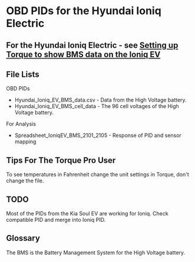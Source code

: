 # OBD PIDs for the Hyundai Ioniq Electric

## For the Hyundai Ioniq Electric - see [Setting up Torque to show BMS data on the Ioniq EV](http://myioniq.com/forum/viewtopic.php?f=11&t=133)

## File Lists

OBD PIDs 

- Hyundai_Ioniq_EV_BMS_data.csv - Data from the High Voltage battery.
- Hyundai_Ioniq_EV_BMS_cell_data - The 96 cell voltages of the High Voltage battery.

For Analysis

- Spreadsheet_IoniqEV_BMS_2101_2105 - Response of PID and sensor mapping


## Tips For The Torque Pro User
To see temperatures in Fahrenheit change the unit settings in Torque, don't change the file.

## TODO
Most of the PIDs from the Kia Soul EV are working for Ioniq. Check compatible PID and merge into Ioniq PID.

## Glossary
The BMS is the Battery Management System for the High Voltage battery.
